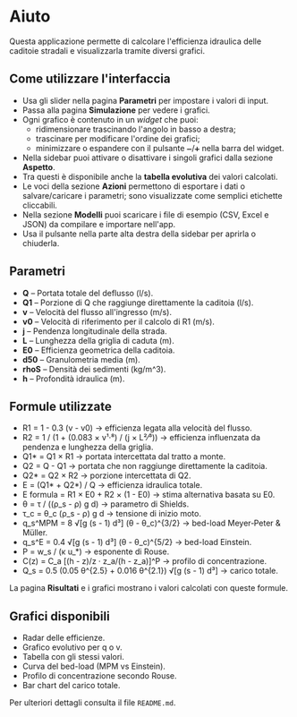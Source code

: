 # Aiuto

Questa applicazione permette di calcolare l'efficienza idraulica delle caditoie stradali e visualizzarla tramite diversi grafici.

## Come utilizzare l'interfaccia

- Usa gli slider nella pagina **Parametri** per impostare i valori di input.
- Passa alla pagina **Simulazione** per vedere i grafici.
- Ogni grafico è contenuto in un *widget* che puoi:
  - ridimensionare trascinando l'angolo in basso a destra;
  - trascinare per modificare l'ordine dei grafici;
  - minimizzare o espandere con il pulsante `➖`/`➕` nella barra del widget.
- Nella sidebar puoi attivare o disattivare i singoli grafici dalla sezione **Aspetto**.
- Tra questi è disponibile anche la **tabella evolutiva** dei valori calcolati.
- Le voci della sezione **Azioni** permettono di esportare i dati o salvare/caricare i parametri; sono visualizzate come semplici etichette cliccabili.
- Nella sezione **Modelli** puoi scaricare i file di esempio (CSV, Excel e JSON) da compilare e importare nell'app.
- Usa il pulsante nella parte alta destra della sidebar per aprirla o chiuderla.

## Parametri

- **Q** – Portata totale del deflusso (l/s).
- **Q1** – Porzione di Q che raggiunge direttamente la caditoia (l/s).
- **v** – Velocità del flusso all'ingresso (m/s).
- **v0** – Velocità di riferimento per il calcolo di R1 (m/s).
- **j** – Pendenza longitudinale della strada.
- **L** – Lunghezza della griglia di caduta (m).
- **E0** – Efficienza geometrica della caditoia.
- **d50** – Granulometria media (m).
- **rhoS** – Densità dei sedimenti (kg/m^3).
- **h** – Profondità idraulica (m).

## Formule utilizzate

- R1 = 1 - 0.3 (v - v0) → efficienza legata alla velocità del flusso.
- R2 = 1 / (1 + (0.083 × v¹·⁸) / (j × L²⁄³)) → efficienza influenzata da pendenza e lunghezza della griglia.
- Q1* = Q1 × R1 → portata intercettata dal tratto a monte.
- Q2 = Q - Q1 → portata che non raggiunge direttamente la caditoia.
- Q2* = Q2 × R2 → porzione intercettata di Q2.
- E = (Q1* + Q2*) / Q → efficienza idraulica totale.
- E formula = R1 × E0 + R2 × (1 - E0) → stima alternativa basata su E0.
- θ = τ / ((ρ_s - ρ) g d) → parametro di Shields.
- τ_c = θ_c (ρ_s - ρ) g d → tensione di inizio moto.
- q_s^MPM = 8 √[g (s - 1) d³] (θ - θ_c)^{3/2} → bed-load Meyer‑Peter & Müller.
- q_s^E = 0.4 √[g (s - 1) d³] (θ - θ_c)^{5/2} → bed-load Einstein.
- P = w_s / (κ u_*) → esponente di Rouse.
- C(z) = C_a [(h - z)/z · z_a/(h - z_a)]^P → profilo di concentrazione.
- Q_s = 0.5 (0.05 θ^{2.5} + 0.016 θ^{2.1}) √[g (s - 1) d³] → carico totale.

La pagina **Risultati** e i grafici mostrano i valori calcolati con queste formule.

## Grafici disponibili

- Radar delle efficienze.
- Grafico evolutivo per q o v.
- Tabella con gli stessi valori.
- Curva del bed-load (MPM vs Einstein).
- Profilo di concentrazione secondo Rouse.
- Bar chart del carico totale.

Per ulteriori dettagli consulta il file `README.md`.
